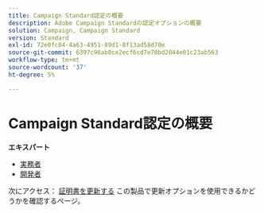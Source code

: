 ```yaml
---
title: Campaign Standard認定の概要
description: Adobe Campaign Standardの認定オプションの概要
solution: Campaign, Campaign Standard
version: Standard
exl-id: 72e0fc04-4a63-4951-89d1-8f13ad58d70e
source-git-commit: 6397c96ab0ce2ecf6cd7e70bd2044e01c23ab563
workflow-type: tm+mt
source-wordcount: '37'
ht-degree: 5%

---
```


# Campaign Standard認定の概要

**エキスパート**

* [実務者](/help/certifications/acs/acs-e-business.md) <!--AD0-E307-->
* [開発者](/help/certifications/acs/acs-e-developer.md) <!--AD0-E306-->

次にアクセス： [証明書を更新する](/help/certifications/renew.md) この製品で更新オプションを使用できるかどうかを確認するページ。
